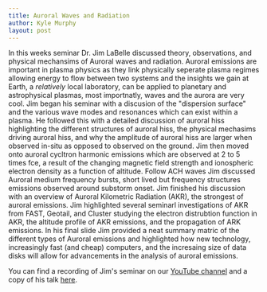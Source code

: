 ```yaml
---
title: Auroral Waves and Radiation
author: Kyle Murphy
layout: post
---
```


In this weeks seminar Dr. Jim LaBelle discussed theory, observations, and physical mechansims of Auroral waves and radiation. Auroral emissions are important in plasma physics as they link physically seperate plasma regimes allowing energy to flow between two systems and the insights we gain at Earth, a _relatively_ local laboratory,  can be applied to planetary and astrophysical plasmas, most importnatly, waves and the aurora are very cool. Jim began his seminar with a discusion of the "dispersion surface" and the various wave modes and resonances which can exist within a plasma. He followed this with a detailed discussion of auroral hiss highlighting the different structures of auroral hiss, the physical mechasims driving auroral hiss, and why the amplitude of auroral hiss are larger when observed in-situ as opposed to observed on the ground. Jim then moved onto auroral cycltron harmonic emissions which are observed at 2 to 5 times fce, a result of the changing magnetic field strength and ionospheric electron density as a function of altitude. Follow ACH waves Jim discussed Auroral medium frequency bursts, short lived but frequency structures emissions observed around substorm onset. Jim finished his discussion with an overview of Auroral Kilometric Radiation (AKR), the strongest of auroral emissions. Jim highlighted several seminarl investigations of AKR from FAST, Geotail, and Cluster studying the electron distrubtion function in AKR, the altitude profile of AKR emissions, and the propagation of ARK emissions. In his final slide Jim provided a neat summary matric of the different types of Auroral emissions and highlighted how new technology, increasingly fast (and cheap) computers, and the incresaing size of data disks will allow for advancements in the analysis of auroral emissions. 

You can find a recording of Jim's seminar on our [YouTube channel][1] and a copy of his talk [here][2]. 

[1]:https://www.youtube.com/channel/UCNlOK9mCmI3V111EHQRCuEQ
[2]:https://github.com/MSOLSS/MagSeminars/blob/master/presentations/